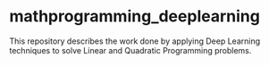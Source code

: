 # mathprogramming_deeplearning
This repository describes the work done by applying Deep Learning techniques to solve Linear and Quadratic Programming problems.
